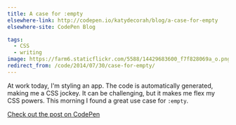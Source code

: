```yaml
---
title: A case for :empty
elsewhere-link: http://codepen.io/katydecorah/blog/a-case-for-empty
elsewhere-site: CodePen Blog

tags:
  - CSS
  - writing
image: https://farm6.staticflickr.com/5588/14429683600_f7f828069a_o.png
redirect_from: /code/2014/07/30/case-for-empty/
---
```


At work today, I'm styling an app. The code is automatically generated, making me a CSS jockey. It can be challenging, but it makes me flex my CSS powers. This morning I found a great use case for `:empty`.

[Check out the post on CodePen](http://codepen.io/katydecorah/blog/a-case-for-empty)
